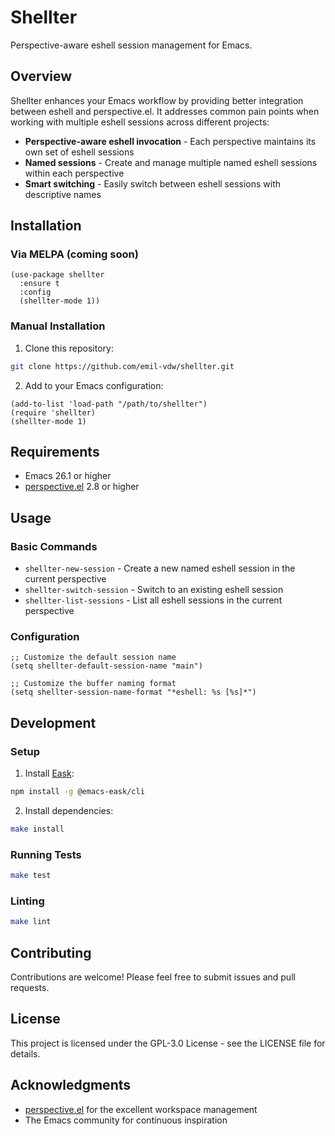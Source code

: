 # Shellter

Perspective-aware eshell session management for Emacs.

## Overview

Shellter enhances your Emacs workflow by providing better integration between eshell and perspective.el. It addresses common pain points when working with multiple eshell sessions across different projects:

- **Perspective-aware eshell invocation** - Each perspective maintains its own set of eshell sessions
- **Named sessions** - Create and manage multiple named eshell sessions within each perspective
- **Smart switching** - Easily switch between eshell sessions with descriptive names

## Installation

### Via MELPA (coming soon)

```elisp
(use-package shellter
  :ensure t
  :config
  (shellter-mode 1))
```

### Manual Installation

1. Clone this repository:
```bash
git clone https://github.com/emil-vdw/shellter.git
```

2. Add to your Emacs configuration:
```elisp
(add-to-list 'load-path "/path/to/shellter")
(require 'shellter)
(shellter-mode 1)
```

## Requirements

- Emacs 26.1 or higher
- [perspective.el](https://github.com/nex3/perspective-el) 2.8 or higher

## Usage

### Basic Commands

- `shellter-new-session` - Create a new named eshell session in the current perspective
- `shellter-switch-session` - Switch to an existing eshell session
- `shellter-list-sessions` - List all eshell sessions in the current perspective

### Configuration

```elisp
;; Customize the default session name
(setq shellter-default-session-name "main")

;; Customize the buffer naming format
(setq shellter-session-name-format "*eshell: %s [%s]*")
```

## Development

### Setup

1. Install [Eask](https://emacs-eask.github.io/):
```bash
npm install -g @emacs-eask/cli
```

2. Install dependencies:
```bash
make install
```

### Running Tests

```bash
make test
```

### Linting

```bash
make lint
```

## Contributing

Contributions are welcome! Please feel free to submit issues and pull requests.

## License

This project is licensed under the GPL-3.0 License - see the LICENSE file for details.

## Acknowledgments

- [perspective.el](https://github.com/nex3/perspective-el) for the excellent workspace management
- The Emacs community for continuous inspiration